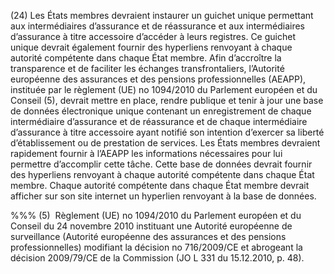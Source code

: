 (24) Les États membres devraient instaurer un guichet unique permettant aux intermédiaires d’assurance et de réassurance et aux intermédiaires d’assurance à titre accessoire d’accéder à leurs registres. Ce guichet unique devrait également fournir des hyperliens renvoyant à chaque autorité compétente dans chaque État membre. Afin d’accroître la transparence et de faciliter les échanges transfrontaliers, l’Autorité européenne des assurances et des pensions professionnelles (AEAPP), instituée par le règlement (UE) no 1094/2010 du Parlement européen et du Conseil (5), devrait mettre en place, rendre publique et tenir à jour une base de données électronique unique contenant un enregistrement de chaque intermédiaire d’assurance et de réassurance et de chaque intermédiaire d’assurance à titre accessoire ayant notifié son intention d’exercer sa liberté d’établissement ou de prestation de services. Les États membres devraient rapidement fournir à l’AEAPP les informations nécessaires pour lui permettre d’accomplir cette tâche. Cette base de données devrait fournir des hyperliens renvoyant à chaque autorité compétente dans chaque État membre. Chaque autorité compétente dans chaque État membre devrait afficher sur son site internet un hyperlien renvoyant à la base de données.

%%% (5)  Règlement (UE) no 1094/2010 du Parlement européen et du Conseil du 24 novembre 2010 instituant une Autorité européenne de surveillance (Autorité européenne des assurances et des pensions professionnelles) modifiant la décision no 716/2009/CE et abrogeant la décision 2009/79/CE de la Commission (JO L 331 du 15.12.2010, p. 48).